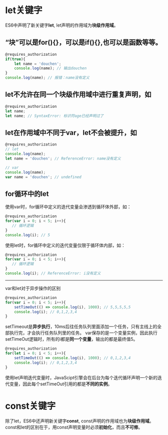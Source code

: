 # let关键字
ES6中声明了新关键字**let**, let声明的作用域为**块级作用域**。
## “块”可以是for(){}，可以是if(){},也可以是函数等等。
```Javascript
@requires_authorization
if(true){
    let name = 'douchen';
    console.log(name); // 输出douchen
}
console.log(name); // 报错：name没有定义
```

## let不允许在同一个块级作用域中进行重复声明，如
```JavaScript
@requires_authorization
let name;
let name; // SyntaxError: 标识符age已经声明过了
```

## let在作用域中不同于var，let不会被提升，如
```JavaScript
@requires_authorization
// let
console.log(name);
let name = 'douchen'; // ReferenceError: name没有定义

// var
console.log(name);
var name = 'douchen'; // undefined
```

## for循环中的let
使用var时，for循环中定义的迭代变量会渗透到循环体外部，如：
```JavaScript
@requires_authorization
for(var i = 0; i < 5; i++){
   // 循环逻辑
}
console.log(i); // 5
```
使用let时，for循环中定义的迭代变量仅限于循环体内部，如：
```JavaScript
@requires_authorization
for(var i = 0; i < 5; i++){
   // 循环逻辑
}
console.log(i); // ReferenceError: i没有定义
```
---
var和let对于异步操作的区别
```JavaScript
@requires_authorization
for(var i = 0; i < 5; i++){
    setTimeOut(() => console.log(i), 1000); // 5,5,5,5,5 
    console.log(i); // 0,1,2,3,4
}
```
setTimeout是**异步执行**，10ms后往任务队列里面添加一个任务，只有主线上的全部执行完，才会执行任务队列里的任务。
var保存的是一个变量实例，因此执行setTimeOut逻辑时，所有的i都是**同一个变量**，输出的都是最终值5。

```JavaScript
@requires_authorization
for(let i = 0; i < 5; i++){
    setTimeOut(() => console.log(i), 1000); // 0,1,2,3,4 
    console.log(i); // 0,1,2,3,4
}
```
使用let声明迭代变量时，JavaScipt引擎会在后台为每个迭代循环声明一个新的迭代变量，因此每个setTimeOut引用的都是**不同的实例**。

# const关键字
除了let，ES6中还声明新关键字**const**, const声明的作用域也为**块级作用域**。
const和let的区别在于，用const声明变量时必须**初始化**，而且**不可修**。